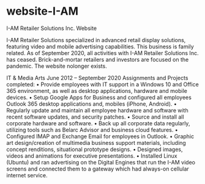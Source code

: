 # website-I-AM
I-AM Retailer Solutions Inc. Website

I-AM Retailer Solutions specialized in advanced retail display solutions, featuring video and mobile advertising capabilities. This business is family related. As of September 2020, all activities with I-AM Retailer Solutions Inc. has ceased. Brick-and-mortar retailers and investors are focused on the pandemic. The website nolonger exists. 

IT & Media Arts	June 2012 – September 2020
Assignments and Projects completed:
    • Provide employees with  IT support in a Windows 10 and Office 365 environment, as well as desktop applications, hardware and mobile devices.
    • Setup Google Apps for Business and configured all employees Outlook 365 desktop applications and, mobiles (iPhone, Android). 
    • Regularly update and maintain all employee hardware and software with recent software updates, and security patches.
    • Source and install all corporate hardware and software.
    • Back up all corporate data regularly, utilizing tools such as Belarc Advisor and business cloud features. 
    • Configured IMAP and Exchange Email for employees in Outlook. 
    • Graphic art design/creation of multimedia business support materials, including concept renditions, situational prototype designs.
    • Designed images, videos and animations for executive presentations.
    • Installed Linux (Ubuntu) and ran advertising on the Digital Engines that run the I-AM  video screens and connected them to a gateway which had always-on cellular internet service. 
